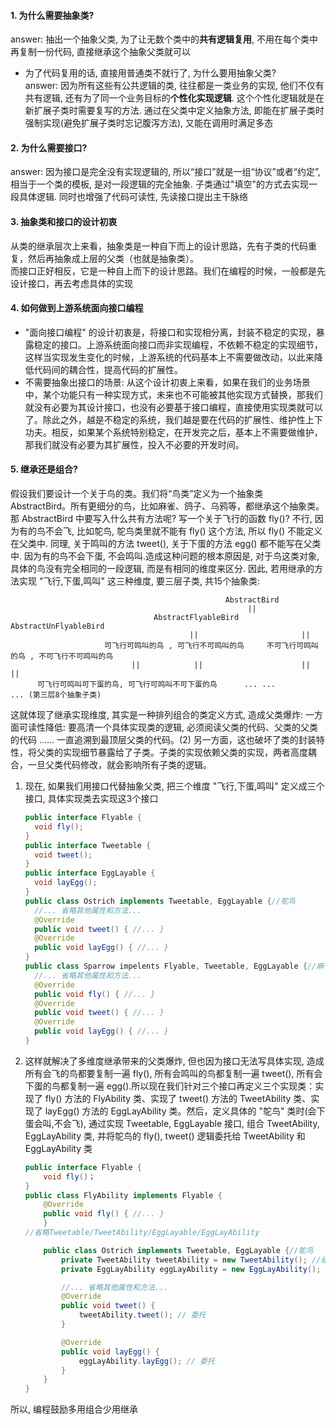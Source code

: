#### 1. 为什么需要抽象类?
answer: 抽出一个抽象父类, 为了让无数个类中的**共有逻辑复用**, 不用在每个类中再复制一份代码, 直接继承这个抽象父类就可以      
* 为了代码复用的话, 直接用普通类不就行了, 为什么要用抽象父类?       
answer: 因为所有这些有公共逻辑的类, 往往都是一类业务的实现, 他们不仅有共有逻辑, 还有为了同一个业务目标的**个性化实现逻辑**. 这个个性化逻辑就是在新扩展子类时需要复写的方法. 通过在父类中定义抽象方法, 即能在扩展子类时强制实现(避免扩展子类时忘记腹泻方法), 又能在调用时满足多态

#### 2. 为什么需要接口?
answer: 因为接口是完全没有实现逻辑的, 所以“接口”就是一组“协议”或者“约定”, 相当于一个类的模板, 是对一段逻辑的完全抽象. 子类通过"填空"的方式去实现一段具体逻辑. 同时也增强了代码可读性, 先读接口提出主干脉络

#### 3. 抽象类和接口的设计初衷  
从类的继承层次上来看，抽象类是一种自下而上的设计思路，先有子类的代码重复，然后再抽象成上层的父类（也就是抽象类）。  
    而接口正好相反，它是一种自上而下的设计思路。我们在编程的时候，一般都是先设计接口，再去考虑具体的实现

#### 4. 如何做到上游系统面向接口编程   
* "面向接口编程" 的设计初衷是，将接口和实现相分离，封装不稳定的实现，暴露稳定的接口。上游系统面向接口而非实现编程，不依赖不稳定的实现细节，这样当实现发生变化的时候，上游系统的代码基本上不需要做改动，以此来降低代码间的耦合性，提高代码的扩展性。    
* 不需要抽象出接口的场景: 从这个设计初衷上来看，如果在我们的业务场景中，某个功能只有一种实现方式，未来也不可能被其他实现方式替换，那我们就没有必要为其设计接口，也没有必要基于接口编程，直接使用实现类就可以了。除此之外，越是不稳定的系统，我们越是要在代码的扩展性、维护性上下功夫。相反，如果某个系统特别稳定，在开发完之后，基本上不需要做维护，那我们就没有必要为其扩展性，投入不必要的开发时间。

#### 5. 继承还是组合? 
假设我们要设计一个关于鸟的类。我们将“鸟类”定义为一个抽象类 AbstractBird。所有更细分的鸟，比如麻雀、鸽子、乌鸦等，都继承这个抽象类。  
那 AbstractBird 中要写入什么共有方法呢? 写一个关于飞行的函数 fly()? 不行, 因为有的鸟不会飞, 比如鸵鸟, 鸵鸟类里就不能有 fly() 这个方法, 所以 fly() 不能定义在父类中. 
同理, 关于鸣叫的方法 tweet(), 关于下蛋的方法 egg() 都不能写在父类中. 因为有的鸟不会下蛋, 不会鸣叫.造成这种问题的根本原因是, 对于鸟这类对象, 具体的鸟没有完全相同的一段逻辑, 而是有相同的维度来区分. 因此, 若用继承的方法实现 "飞行,下蛋,鸣叫" 这三种维度, 要三层子类, 共15个抽象类:  
```                         
                                                AbstractBird
                                                     ||
                                AbstractFlyableBird     AbstractUnFlyableBird
                                        ||                       ||
                     可飞行可鸣叫的鸟 , 可飞行不可鸣叫的鸟     不可飞行可鸣叫的鸟 , 不可飞行不可鸣叫的鸟   
                           ||            ||                      ||             ||
      可飞行可鸣叫可下蛋的鸟, 可飞行可鸣叫不可下蛋的鸟      ... ...                      ... (第三层8个抽象子类)   
```
这就体现了继承实现维度, 其实是一种排列组合的类定义方式, 造成父类爆炸: 一方面可读性降低: 要高清一个具体实现类的逻辑, 必须阅读父类的代码、父类的父类的代码 …… 一直追溯到最顶层父类的代码。(2) 另一方面，这也破坏了类的封装特性，将父类的实现细节暴露给了子类。子类的实现依赖父类的实现，两者高度耦合，一旦父类代码修改，就会影响所有子类的逻辑。

1. 现在, 如果我们用接口代替抽象父类, 把三个维度 "飞行,下蛋,鸣叫" 定义成三个接口, 具体实现类去实现这3个接口
    ```java
    public interface Flyable {
      void fly();
    }
    public interface Tweetable {
      void tweet();
    }
    public interface EggLayable {
      void layEgg();
    }
    public class Ostrich implements Tweetable, EggLayable {//鸵鸟
      //... 省略其他属性和方法...
      @Override
      public void tweet() { //... }
      @Override
      public void layEgg() { //... }
    }
    public class Sparrow impelents Flyable, Tweetable, EggLayable {//麻雀
      //... 省略其他属性和方法...
      @Override
      public void fly() { //... }
      @Override
      public void tweet() { //... }
      @Override
      public void layEgg() { //... }
    }
    ```
2. 这样就解决了多维度继承带来的父类爆炸, 但也因为接口无法写具体实现, 造成所有会飞的鸟都要复制一遍 fly(), 所有会鸣叫的鸟都复制一遍 tweet(), 所有会下蛋的鸟都复制一遍 egg().所以现在我们针对三个接口再定义三个实现类：实现了 fly() 方法的 FlyAbility 类、实现了 tweet() 方法的 TweetAbility 类、实现了 layEgg() 方法的 EggLayAbility 类。然后，定义具体的 "鸵鸟" 类时(会下蛋会叫,不会飞), 通过实现 Tweetable, EggLayable 接口, 组合 TweetAbility, EggLayAbility 类, 并将鸵鸟的 fly(), tweet() 逻辑委托给 TweetAbility 和 EggLayAbility 类
    ```java
    public interface Flyable {
        void fly()；
    }
    public class FlyAbility implements Flyable {
        @Override
        public void fly() { //... }
        }
    //省略Tweetable/TweetAbility/EggLayable/EggLayAbility
    
        public class Ostrich implements Tweetable, EggLayable {//鸵鸟
            private TweetAbility tweetAbility = new TweetAbility(); //组合
            private EggLayAbility eggLayAbility = new EggLayAbility(); //组合
    
            //... 省略其他属性和方法...
            @Override
            public void tweet() {
                tweetAbility.tweet(); // 委托
            }
    
            @Override
            public void layEgg() {
                eggLayAbility.layEgg(); // 委托
            }
        }
    }
    ```
所以, 编程鼓励多用组合少用继承